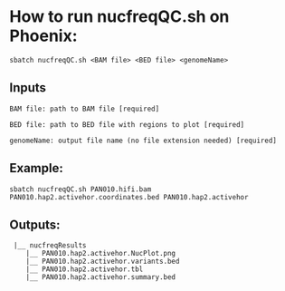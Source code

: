 # How to run nucfreqQC.sh on Phoenix:
``` 
sbatch nucfreqQC.sh <BAM file> <BED file> <genomeName>
```
## Inputs
```
BAM file: path to BAM file [required]

BED file: path to BED file with regions to plot [required]

genomeName: output file name (no file extension needed) [required]
```

## Example: 
```
sbatch nucfreqQC.sh PAN010.hifi.bam PAN010.hap2.activehor.coordinates.bed PAN010.hap2.activehor
```

## Outputs:
```
 |__ nucfreqResults
    |__ PAN010.hap2.activehor.NucPlot.png
    |__ PAN010.hap2.activehor.variants.bed
    |__ PAN010.hap2.activehor.tbl
    |__ PAN010.hap2.activehor.summary.bed
```

